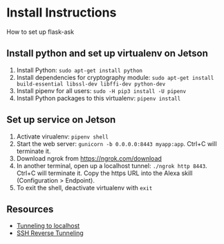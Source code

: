# Install Instructions

How to set up flask-ask

## Install python and set up virtualenv on Jetson

1. Install Python: `sudo apt-get install python`
1. Install dependencies for cryptography module: `sudo apt-get install build-essential libssl-dev libffi-dev python-dev`
1. Install pipenv for all users: `sudo -H pip3 install -U pipenv`
1. Install Python packages to this virtualenv: `pipenv install`

## Set up service on Jetson

1. Activate virualenv: `pipenv shell`
1. Start the web server: `gunicorn -b 0.0.0.0:8443 myapp:app`. Ctrl+C will terminate it.
1. Download ngrok from https://ngrok.com/download
1. In another terminal, open up a localhost tunnel: `./ngrok http 8443`. Ctrl+C will terminate it. Copy the https URL into the Alexa skill (Configuration > Endpoint).
1. To exit the shell, deactivate virtualenv with `exit`

## Resources

* [Tunneling to localhost](https://blog.jayway.com/2013/10/17/tunneling-to-localhost-via-ssh/)
* [SSH Reverse Tunneling](https://juntx.wordpress.com/2014/07/28/use-amazon-ec2-and-ssh-reverse-tunneling-to-connect-computers-behind-firewall-or-nat/)